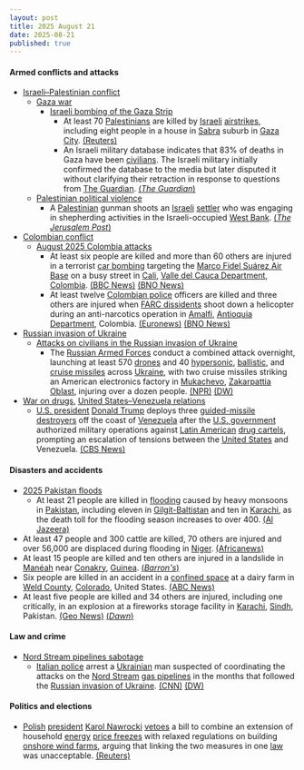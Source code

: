 ```yaml
---
layout: post
title: 2025 August 21
date: 2025-08-21
published: true
---
```



#### Armed conflicts and attacks

* [Israeli–Palestinian conflict](https://en.wikipedia.org/wiki/Israeli%E2%80%93Palestinian_conflict "Israeli–Palestinian conflict")
  * [Gaza war](https://en.wikipedia.org/wiki/Gaza_war "Gaza war")
    * [Israeli bombing of the Gaza Strip](https://en.wikipedia.org/wiki/Israeli_bombing_of_the_Gaza_Strip "Israeli bombing of the Gaza Strip")
      * At least 70 [Palestinians](https://en.wikipedia.org/wiki/Palestinians "Palestinians") are killed by [Israeli](https://en.wikipedia.org/wiki/Israel_Defense_Forces "Israel Defense Forces") [airstrikes](https://en.wikipedia.org/wiki/Airstrikes "Airstrikes"), including eight people in a house in [Sabra](https://en.wikipedia.org/wiki/Sabra%2C_Gaza "Sabra, Gaza") suburb in [Gaza City](https://en.wikipedia.org/wiki/Gaza_City "Gaza City"). [(Reuters)](https://www.reuters.com/world/middle-east/netanyahu-says-israel-resume-gaza-negotiations-end-war-free-hostages-2025-08-21/)
      * An Israeli military database indicates that 83% of deaths in Gaza have been [civilians](https://en.wikipedia.org/wiki/Civilian "Civilian"). The Israeli military initially confirmed the database to the media but later disputed it without clarifying their retraction in response to questions from [The Guardian](https://en.wikipedia.org/wiki/The_Guardian "The Guardian"). [(*The Guardian*)](https://www.theguardian.com/world/ng-interactive/2025/aug/21/revealed-israeli-militarys-own-data-indicates-civilian-death-rate-of-83-in-gaza-war)
  * [Palestinian political violence](https://en.wikipedia.org/wiki/Palestinian_political_violence "Palestinian political violence")
    * A [Palestinian](https://en.wikipedia.org/wiki/Palestine "Palestine") gunman shoots an [Israeli](https://en.wikipedia.org/wiki/Israelis "Israelis") [settler](https://en.wikipedia.org/wiki/Israeli_settlement "Israeli settlement") who was engaging in shepherding activities in the Israeli-occupied [West Bank](https://en.wikipedia.org/wiki/West_Bank "West Bank"). [(*The Jerusalem Post*)](https://www.jpost.com/israel-news/article-864860)
* [Colombian conflict](https://en.wikipedia.org/wiki/Colombian_conflict "Colombian conflict")
  * [August 2025 Colombia attacks](https://en.wikipedia.org/wiki/August_2025_Colombia_attacks "August 2025 Colombia attacks")
    * At least six people are killed and more than 60 others are injured in a terrorist [car bombing](https://en.wikipedia.org/wiki/Car_bomb "Car bomb") targeting the [Marco Fidel Suárez Air Base](https://en.wikipedia.org/wiki/Marco_Fidel_Su%C3%A1rez_Air_Base "Marco Fidel Suárez Air Base") on a busy street in [Cali](https://en.wikipedia.org/wiki/Cali "Cali"), [Valle del Cauca Department](https://en.wikipedia.org/wiki/Valle_del_Cauca_Department "Valle del Cauca Department"), [Colombia](https://en.wikipedia.org/wiki/Colombia "Colombia"). [(BBC News)](https://www.bbc.com/news/articles/cwypw0xvdk5o) [(BNO News)](https://bnonews.com/index.php/2025/08/car-bomb-attack-kills-at-least-6-injures-50-near-colombian-air-base/)
    * At least twelve [Colombian police](https://en.wikipedia.org/wiki/Colombian_police "Colombian police") officers are killed and three others are injured when [FARC dissidents](https://en.wikipedia.org/wiki/FARC_dissidents "FARC dissidents") shoot down a helicopter during an anti-narcotics operation in [Amalfi](https://en.wikipedia.org/wiki/Amalfi%2C_Antioquia "Amalfi, Antioquia"), [Antioquia Department](https://en.wikipedia.org/wiki/Antioquia_Department "Antioquia Department"), Colombia. [(Euronews)](https://www.euronews.com/2025/08/22/at-least-17-people-killed-in-car-bomb-and-separate-helicopter-attack-in-colombia) [(BNO News)](https://bnonews.com/index.php/2025/08/colombian-police-helicopter-shot-down-during-anti-narcotics-mission-10-killed/)
* [Russian invasion of Ukraine](https://en.wikipedia.org/wiki/Russian_invasion_of_Ukraine "Russian invasion of Ukraine")
  * [Attacks on civilians in the Russian invasion of Ukraine](https://en.wikipedia.org/wiki/Attacks_on_civilians_in_the_Russian_invasion_of_Ukraine "Attacks on civilians in the Russian invasion of Ukraine")
    * The [Russian Armed Forces](https://en.wikipedia.org/wiki/Russian_Armed_Forces "Russian Armed Forces") conduct a combined attack overnight, launching at least 570 [drones](https://en.wikipedia.org/wiki/Drone_warfare "Drone warfare") and 40 [hypersonic](https://en.wikipedia.org/wiki/Hypersonic_missile "Hypersonic missile"), [ballistic](https://en.wikipedia.org/wiki/Ballistic_missile "Ballistic missile"), and [cruise missiles](https://en.wikipedia.org/wiki/Cruise_missile "Cruise missile") across [Ukraine](https://en.wikipedia.org/wiki/Ukraine "Ukraine"), with two cruise missiles striking an American electronics factory in [Mukachevo](https://en.wikipedia.org/wiki/Mukachevo "Mukachevo"), [Zakarpattia Oblast](https://en.wikipedia.org/wiki/Zakarpattia_Oblast "Zakarpattia Oblast"), injuring over a dozen people. [(NPR)](https://www.npr.org/2025/08/21/g-s1-84146/russia-ukraine-american-factory) [(DW)](https://www.dw.com/en/ukraine-russia-launches-largest-strikes-in-weeks/live-73712664)
* [War on drugs](https://en.wikipedia.org/wiki/War_on_drugs "War on drugs"), [United States–Venezuela relations](https://en.wikipedia.org/wiki/United_States%E2%80%93Venezuela_relations "United States–Venezuela relations")
  * [U.S. president](https://en.wikipedia.org/wiki/President_of_the_United_States "President of the United States") [Donald Trump](https://en.wikipedia.org/wiki/Donald_Trump "Donald Trump") deploys three [guided-missile destroyers](https://en.wikipedia.org/wiki/Guided-missile_destroyer "Guided-missile destroyer") off the coast of [Venezuela](https://en.wikipedia.org/wiki/Venezuela "Venezuela") after the [U.S. government](https://en.wikipedia.org/wiki/Federal_government_of_the_United_States "Federal government of the United States") authorized military operations against [Latin American](https://en.wikipedia.org/wiki/Latin_America "Latin America") [drug cartels](https://en.wikipedia.org/wiki/Drug_cartel "Drug cartel"), prompting an escalation of tensions between the [United States](https://en.wikipedia.org/wiki/United_States "United States") and Venezuela. [(CBS News)](https://www.cbsnews.com/news/us-warships-venezuela-trump-nicolas-maduro-tension-drug-cartel-accusations/)

#### Disasters and accidents

* [2025 Pakistan floods](https://en.wikipedia.org/wiki/2025_Pakistan_floods "2025 Pakistan floods")
  * At least 21 people are killed in [flooding](https://en.wikipedia.org/wiki/Flood "Flood") caused by heavy monsoons in [Pakistan](https://en.wikipedia.org/wiki/Pakistan "Pakistan"), including eleven in [Gilgit-Baltistan](https://en.wikipedia.org/wiki/Gilgit-Baltistan "Gilgit-Baltistan") and ten in [Karachi](https://en.wikipedia.org/wiki/Karachi "Karachi"), as the death toll for the flooding season increases to over 400. [(Al Jazeera)](https://www.aljazeera.com/news/2025/8/20/at-least-21-killed-in-pakistan-torrential-rain-flooding)
* At least 47 people and 300 cattle are killed, 70 others are injured and over 56,000 are displaced during flooding in [Niger](https://en.wikipedia.org/wiki/Niger "Niger"). [(Africanews)](https://www.africanews.com/2025/08/21/flooding-in-niger-displaces-tens-of-thousands-and-leaves-at-least-47-dead/)
* At least 15 people are killed and ten others are injured in a landslide in [Manéah](https://en.wikipedia.org/wiki/Man%C3%A9ah "Manéah") near [Conakry](https://en.wikipedia.org/wiki/Conakry "Conakry"), [Guinea](https://en.wikipedia.org/wiki/Guinea "Guinea"). [(*Barron's*)](https://www.barrons.com/news/at-least-15-killed-in-guinea-landslide-cba39ea7)
* Six people are killed in an accident in a [confined space](https://en.wikipedia.org/wiki/Confined_space "Confined space") at a dairy farm in [Weld County](https://en.wikipedia.org/wiki/Weld_County%2C_Colorado "Weld County, Colorado"), [Colorado](https://en.wikipedia.org/wiki/Colorado "Colorado"), United States. [(ABC News)](https://abcnews.go.com/US/colorado-dairy-farm-fatalities/story?id=124860031)
* At least five people are killed and 34 others are injured, including one critically, in an explosion at a fireworks storage facility in [Karachi](https://en.wikipedia.org/wiki/Karachi "Karachi"), [Sindh](https://en.wikipedia.org/wiki/Sindh "Sindh"), Pakistan. [(Geo News)](https://www.geo.tv/latest/619774-blast-at-karachis-ma-jinnah-road-firecracker-warehouse-injures-25) [(*Dawn*)](https://www.dawn.com/news/1932442)

#### Law and crime

* [Nord Stream pipelines sabotage](https://en.wikipedia.org/wiki/Nord_Stream_pipelines_sabotage "Nord Stream pipelines sabotage")
  * [Italian police](https://en.wikipedia.org/wiki/Italian_police "Italian police") arrest a [Ukrainian](https://en.wikipedia.org/wiki/Ukrainians "Ukrainians") man suspected of coordinating the attacks on the [Nord Stream](https://en.wikipedia.org/wiki/Nord_Stream "Nord Stream") [gas pipelines](https://en.wikipedia.org/wiki/Gas_pipeline "Gas pipeline") in the months that followed the [Russian invasion of Ukraine](https://en.wikipedia.org/wiki/Russian_invasion_of_Ukraine "Russian invasion of Ukraine"). [(CNN)](https://www.cnn.com/2025/08/21/europe/nordstream-germany-italy-arrest-intl) [(DW)](https://www.dw.com/en/germany-arrest-made-over-nord-stream-pipeline-explosions/a-73716929)

#### Politics and elections

* [Polish](https://en.wikipedia.org/wiki/Poland "Poland") [president](https://en.wikipedia.org/wiki/President_of_Poland "President of Poland") [Karol Nawrocki](https://en.wikipedia.org/wiki/Karol_Nawrocki "Karol Nawrocki") [vetoes](https://en.wikipedia.org/wiki/Veto "Veto") a bill to combine an extension of household [energy](https://en.wikipedia.org/wiki/Energy_in_Poland "Energy in Poland") [price freezes](https://en.wikipedia.org/wiki/Price_controls "Price controls") with relaxed regulations on building [onshore wind farms](https://en.wikipedia.org/wiki/Wind_power_in_Poland "Wind power in Poland"), arguing that linking the two measures in one [law](https://en.wikipedia.org/wiki/Law_of_Poland "Law of Poland") was unacceptable. [(Reuters)](https://www.reuters.com/business/energy/polish-president-vetoes-bill-easing-rules-about-building-wind-farms-2025-08-21/)
